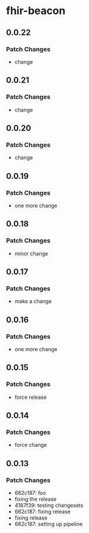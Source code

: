 # fhir-beacon

## 0.0.22

### Patch Changes

- change

## 0.0.21

### Patch Changes

- change

## 0.0.20

### Patch Changes

- change

## 0.0.19

### Patch Changes

- one more change

## 0.0.18

### Patch Changes

- minor change

## 0.0.17

### Patch Changes

- make a change

## 0.0.16

### Patch Changes

- one more change

## 0.0.15

### Patch Changes

- force release

## 0.0.14

### Patch Changes

- force change

## 0.0.13

### Patch Changes

- 662c187: foo
- fixing the release
- 4187f39: testing changesets
- 662c187: fixing release
- fixing release
- 662c187: setting up pipeline
